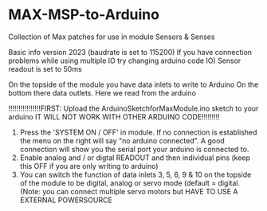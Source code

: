 # MAX-MSP-to-Arduino
Collection of Max patches for use in module Sensors &amp; Senses

Basic info version 2023 
(baudrate is set to 115200) If you have connection problems while using multiple IO try changing arduino code IO)
Sensor readout is set to 50ms

On the topside of the module you have data inlets to write to Arduino
On the bottom there data outlets. Here we read from the arduino

!!!!!!!!!!!!!!!!FIRST: Upload the ArduinoSketchforMaxModule.ino sketch to your arduino IT WILL NOT WORK WITH OTHER ARDUINO CODE!!!!!!!!!

1. Press the 'SYSTEM ON / OFF' in module. If no connection is established the menu on the right will say "no arduino connected". A good connection will show you the serial port your arduino is connected to.
2. Enable analog and / or digtal READOUT and then individual pins (keep this OFF if you are only writing to arduino)
3. You can switch the function of data inlets 3, 5, 6, 9 & 10 on the topside of the module to be digital, analog or servo mode (default = digital. (Note: you can connect multiple servo motors but HAVE TO USE A EXTERNAL POWERSOURCE